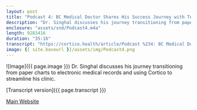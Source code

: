 ```yaml
---
layout: post
title: "Podcast 4: BC Medical Doctor Shares His Success Journey with Telehealth"
description: "Dr. Singhal discusses his journey transitioning from paper charts to electronic medical records and using Cortico to streamline his clinic."
enclosure: "assets/snd/Podcast4.m4a"
length: 9283416
duration: "35:16"
transcript: "https://cortico.health/article/Podcast %234: BC Medical Doctor Shares His Success Journey with Telehealth"
image: {{ site.baseurl }}/assets/img/Podcast4.png
---
```

![Image]({{ page.image }})
Dr. Singhal discusses his journey transitioning from paper charts to electronic medical records and using Cortico to streamline his clinic.

[Transcript version]({{ page.transcript }})

[Main Website](https://cortico.health)
